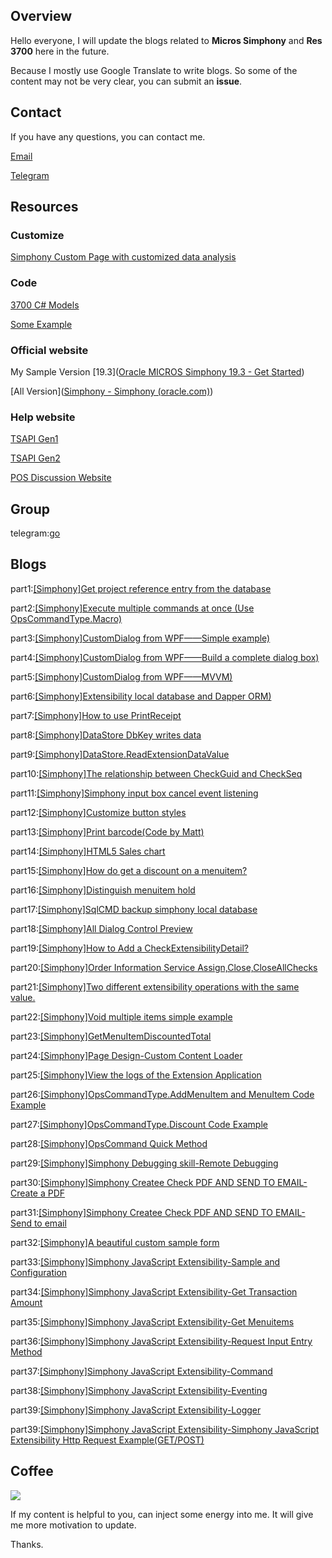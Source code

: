 ## Overview

Hello everyone, I will update the blogs related to **Micros Simphony** and **Res 3700** here in the future.

Because I mostly use Google Translate to write blogs. So some of the content may not be very clear, you can submit an **issue**.

## Contact

If you have any questions, you can contact me.

<a href="mailto:simphonydeveloper@outlook.com" target="_blank">Email</a>

[Telegram](./documents/telegram/README.md)

## Resources

### Customize

[Simphony Custom Page with customized data analysis](https://youtu.be/nhxGVf9TkYs)

### Code

[3700 C# Models](https://github.com/simphonydeveloper/Micros3700Models)

[Some Example](https://github.com/simphonydeveloper/DevelopmentMessageBoard)

### Official website

My Sample Version [19.3]([Oracle MICROS Simphony 19.3 - Get Started](https://docs.oracle.com/en/industries/food-beverage/simphony/19.3/index.html)) 

[All Version]([Simphony - Simphony (oracle.com)](https://docs.oracle.com/en/industries/food-beverage/simphony/index.html))

### Help website

[TSAPI Gen1](https://simphonytsapi.docs.apiary.io/#)

[TSAPI Gen2](https://stsgen2.docs.apiary.io/)

[POS Discussion Website](https://www.tek-tips.com/threadminder.cfm?pid=693)

## Group

telegram:[go](https://t.me/+mrE74p7wRx0wMWZl)

## Blogs

part1:[[Simphony]Get project reference entry from the database](documents/part1/README.md)

part2:[[Simphony]Execute multiple commands at once (Use OpsCommandType.Macro)](documents/part2/README.md)

part3:[[Simphony]CustomDialog  from WPF——Simple example)](documents/part3/README.md)

part4:[[Simphony]CustomDialog  from WPF——Build a complete dialog box)](documents/part4/README.md)

part5:[[Simphony]CustomDialog  from WPF——MVVM)](documents/part5/README.md)

part6:[[Simphony]Extensibility local database and Dapper ORM)](documents/part6/README.md)

part7:[[Simphony]How to use PrintReceipt](documents/part7/README.md)

part8:[[Simphony]DataStore DbKey writes data](documents/part8/README.md)

part9:[[Simphony]DataStore.ReadExtensionDataValue](documents/part9/README.md)

part10:[[Simphony]The relationship between CheckGuid and CheckSeq](documents/part10/README.md)

part11:[[Simphony]Simphony input box cancel event listening](documents/part11/README.md)

part12:[[Simphony]Customize button styles](documents/part12/README.md)

part13:[[Simphony]Print barcode(Code by Matt)](src/extensibility/SimphonyBlogs/SimphonyExample/Parts/Part13.cs)

part14:[[Simphony]HTML5 Sales chart](documents/part14/README.md)

part15:[[Simphony]How do  get a discount on a menuitem?](documents/part15/README.md)

part16:[[Simphony]Distinguish menuitem hold](documents/part16/README.md)

part17:[[Simphony]SqlCMD backup  simphony local database](documents/part17/README.md)

part18:[[Simphony]All Dialog Control Preview](documents/part18/README.md)

part19:[[Simphony]How to Add a CheckExtensibilityDetail?](documents/part19/README.md)

part20:[[Simphony]Order Information Service Assign,Close,CloseAllChecks](documents/part20/README.md)

part21:[[Simphony]Two different extensibility operations with the same value.](documents/part21/README.md)

part22:[[Simphony]Void multiple items simple example](documents/part22/README.md)

part23:[[Simphony]GetMenuItemDiscountedTotal](documents/part23/README.md)

part24:[[Simphony]Page Design-Custom Content Loader](documents/part24/README.md)

part25:[[Simphony]View the logs of the Extension Application](documents/part25/README.md)

part26:[[Simphony]OpsCommandType.AddMenuItem and MenuItem Code Example](documents/part26/README.md)

part27:[[Simphony]OpsCommandType.Discount Code Example](documents/part27/README.md)

part28:[[Simphony]OpsCommand  Quick Method](documents/part28/README.md)

part29:[[Simphony]Simphony Debugging skill-Remote Debugging](documents/part29/README.md)

part30:[[Simphony]Simphony Createe Check PDF AND SEND TO EMAIL-Create a PDF](documents/part30/README.md)

part31:[[Simphony]Simphony Createe Check PDF AND SEND TO EMAIL-Send to email](documents/part31/README.md)

part32:[[Simphony]A beautiful custom sample form](documents/part32/README.md)

part33:[[Simphony]Simphony JavaScript Extensibility-Sample and Configuration](documents/part33/README.md)

part34:[[Simphony]Simphony JavaScript Extensibility-Get Transaction Amount](documents/part34/README.md)

part35:[[Simphony]Simphony JavaScript Extensibility-Get Menuitems](documents/part35/README.md)

part36:[[Simphony]Simphony JavaScript Extensibility-Request Input Entry Method](documents/part36/README.md)

part37:[[Simphony]Simphony JavaScript Extensibility-Command](documents/part37/README.md)

part38:[[Simphony]Simphony JavaScript Extensibility-Eventing](documents/part38/README.md)

part39:[[Simphony]Simphony JavaScript Extensibility-Logger](documents/part39/README.md)

part39:[[Simphony]Simphony JavaScript Extensibility-Simphony JavaScript Extensibility Http Request Example(GET/POST)](documents/part40/README.md)



## Coffee

[![](https://img.shields.io/badge/Coffee-donate?style=for-the-badge&logo=Paypal)](https://www.paypal.me/developerpeter)

If my content is helpful to you, can inject some energy into me. It will give me more motivation to update.

Thanks.





